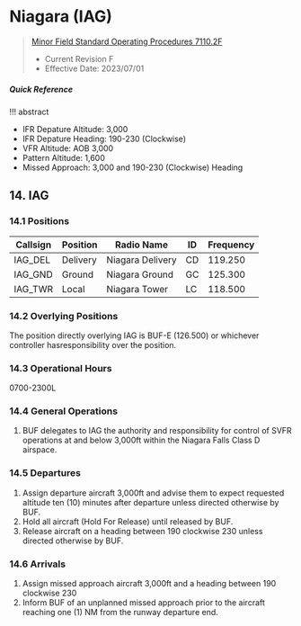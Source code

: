 # Niagara (IAG)
> [Minor Field Standard Operating Procedures 7110.2F](../../authority-sections/7110.2F-authority.md)
> - Current Revision F
> - Effective Date: 2023/07/01

##### Quick Reference
!!! abstract
- IFR Depature Altitude: 3,000
- IFR Depature Heading: 190-230 (Clockwise)
- VFR Altitude: AOB 3,000
- Pattern Altitude: 1,600
- Missed Approach: 3,000 and 190-230 (Clockwise) Heading

## 14. IAG

### 14.1 Positions
| Callsign | Position | Radio Name | ID | Frequency |
| -- | -- | -- | -- | -- |
| IAG_DEL | Delivery |  Niagara Delivery | CD | 119.250 |
| IAG_GND | Ground |  Niagara Ground | GC | 125.300 |
| IAG_TWR | Local |  Niagara Tower | LC | 118.500 |

### 14.2 Overlying Positions
The position directly overlying IAG is BUF-E (126.500) or whichever controller hasresponsibility over the position.


### 14.3 Operational Hours
0700-2300L

### 14.4 General Operations
1. BUF delegates to IAG the authority and responsibility for control of SVFR operations at and below 3,000ft within the Niagara Falls Class D airspace.

### 14.5 Departures
1. Assign departure aircraft 3,000ft and advise them to expect requested altitude ten (10) minutes after departure unless directed otherwise by BUF.
2. Hold all aircraft (Hold For Release) until released by BUF.
3. Release aircraft on a heading between 190 clockwise 230 unless directed otherwise by BUF.

### 14.6 Arrivals
1. Assign missed approach aircraft 3,000ft and a heading between 190 clockwise 230
2. Inform BUF of an unplanned missed approach prior to the aircraft reaching one (1) NM from the runway departure end.

